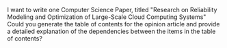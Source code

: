 I want to write one Computer Science Paper, titled "Research on Reliability Modeling and Optimization of Large-Scale Cloud Computing Systems" Could you generate the table of contents for the opinion article and provide a detailed explanation of the dependencies between the items in the table of contents?